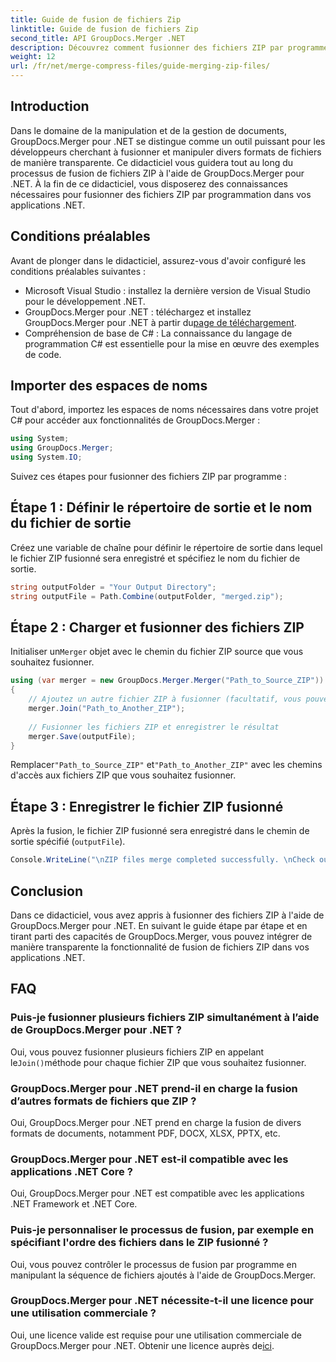 ```yaml
---
title: Guide de fusion de fichiers Zip
linktitle: Guide de fusion de fichiers Zip
second_title: API GroupDocs.Merger .NET
description: Découvrez comment fusionner des fichiers ZIP par programme à l'aide de GroupDocs.Merger pour .NET. Ce didacticiel fournit un guide détaillé pour les développeurs.
weight: 12
url: /fr/net/merge-compress-files/guide-merging-zip-files/
---
```

## Introduction
Dans le domaine de la manipulation et de la gestion de documents, GroupDocs.Merger pour .NET se distingue comme un outil puissant pour les développeurs cherchant à fusionner et manipuler divers formats de fichiers de manière transparente. Ce didacticiel vous guidera tout au long du processus de fusion de fichiers ZIP à l'aide de GroupDocs.Merger pour .NET. À la fin de ce didacticiel, vous disposerez des connaissances nécessaires pour fusionner des fichiers ZIP par programmation dans vos applications .NET.
## Conditions préalables
Avant de plonger dans le didacticiel, assurez-vous d'avoir configuré les conditions préalables suivantes :
- Microsoft Visual Studio : installez la dernière version de Visual Studio pour le développement .NET.
-  GroupDocs.Merger pour .NET : téléchargez et installez GroupDocs.Merger pour .NET à partir du[page de téléchargement](https://releases.groupdocs.com/merger/net/).
- Compréhension de base de C# : La connaissance du langage de programmation C# est essentielle pour la mise en œuvre des exemples de code.

## Importer des espaces de noms
Tout d'abord, importez les espaces de noms nécessaires dans votre projet C# pour accéder aux fonctionnalités de GroupDocs.Merger :
```csharp
using System; 
using GroupDocs.Merger;
using System.IO;
```

Suivez ces étapes pour fusionner des fichiers ZIP par programme :
## Étape 1 : Définir le répertoire de sortie et le nom du fichier de sortie
Créez une variable de chaîne pour définir le répertoire de sortie dans lequel le fichier ZIP fusionné sera enregistré et spécifiez le nom du fichier de sortie.
```csharp
string outputFolder = "Your Output Directory";
string outputFile = Path.Combine(outputFolder, "merged.zip");
```
## Étape 2 : Charger et fusionner des fichiers ZIP
 Initialiser un`Merger` objet avec le chemin du fichier ZIP source que vous souhaitez fusionner.
```csharp
using (var merger = new GroupDocs.Merger.Merger("Path_to_Source_ZIP"))
{
    // Ajoutez un autre fichier ZIP à fusionner (facultatif, vous pouvez en ajouter plusieurs)
    merger.Join("Path_to_Another_ZIP");
    
    // Fusionner les fichiers ZIP et enregistrer le résultat
    merger.Save(outputFile);
}
```
 Remplacer`"Path_to_Source_ZIP"` et`"Path_to_Another_ZIP"` avec les chemins d'accès aux fichiers ZIP que vous souhaitez fusionner.
## Étape 3 : Enregistrer le fichier ZIP fusionné
Après la fusion, le fichier ZIP fusionné sera enregistré dans le chemin de sortie spécifié (`outputFile`).
```csharp
Console.WriteLine("\nZIP files merge completed successfully. \nCheck output in {0}", outputFolder);
```

## Conclusion
Dans ce didacticiel, vous avez appris à fusionner des fichiers ZIP à l'aide de GroupDocs.Merger pour .NET. En suivant le guide étape par étape et en tirant parti des capacités de GroupDocs.Merger, vous pouvez intégrer de manière transparente la fonctionnalité de fusion de fichiers ZIP dans vos applications .NET.

## FAQ
### Puis-je fusionner plusieurs fichiers ZIP simultanément à l’aide de GroupDocs.Merger pour .NET ?
 Oui, vous pouvez fusionner plusieurs fichiers ZIP en appelant le`Join()`méthode pour chaque fichier ZIP que vous souhaitez fusionner.
### GroupDocs.Merger pour .NET prend-il en charge la fusion d’autres formats de fichiers que ZIP ?
Oui, GroupDocs.Merger pour .NET prend en charge la fusion de divers formats de documents, notamment PDF, DOCX, XLSX, PPTX, etc.
### GroupDocs.Merger pour .NET est-il compatible avec les applications .NET Core ?
Oui, GroupDocs.Merger pour .NET est compatible avec les applications .NET Framework et .NET Core.
### Puis-je personnaliser le processus de fusion, par exemple en spécifiant l'ordre des fichiers dans le ZIP fusionné ?
Oui, vous pouvez contrôler le processus de fusion par programme en manipulant la séquence de fichiers ajoutés à l'aide de GroupDocs.Merger.
### GroupDocs.Merger pour .NET nécessite-t-il une licence pour une utilisation commerciale ?
 Oui, une licence valide est requise pour une utilisation commerciale de GroupDocs.Merger pour .NET. Obtenir une licence auprès de[ici](https://purchase.groupdocs.com/buy).